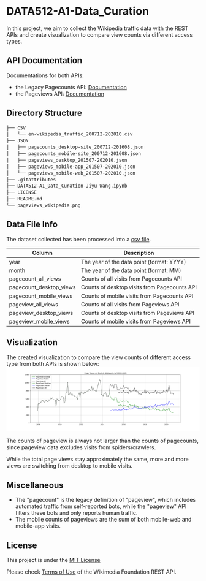 # DATA512-A1-Data_Curation

In this project, we aim to collect the Wikipedia traffic data with the REST APIs and create visualization to compare view counts via different access types.

## API Documentation
Documentations for both APIs:
- the Legacy Pagecounts API: [Documentation](https://wikitech.wikimedia.org/wiki/Analytics/AQS/Legacy_Pagecounts)
- the Pageviews API: [Documentation](https://wikitech.wikimedia.org/wiki/Analytics/AQS/Pageviews)

## Directory Structure

```bash
├── CSV
│   └── en-wikipedia_traffic_200712-202010.csv
├── JSON
│   ├── pagecounts_desktop-site_200712-201608.json
│   ├── pagecounts_mobile-site_200712-201608.json
│   ├── pageviews_desktop_201507-202010.json
│   ├── pageviews_mobile-app_201507-202010.json
│   └── pageviews_mobile-web_201507-202010.json
├── .gitattributes
├── DATA512-A1_Data_Curation-Jiyu Wang.ipynb
├── LICENSE
├── README.md
└── pageviews_wikipedia.png
```
## Data File Info
The dataset collected has been processed into a [csv file](CSV/en-wikipedia_traffic_200712-202010.csv).

| Column | Description |
|---|---|
| year | The year of the data point (format: YYYY) |
| month | The year of the data point (format: MM) |
| pagecount_all_views | Counts of all visits from Pagecounts API |
| pagecount_desktop_views | Counts of desktop visits from Pagecounts API |
| pagecount_mobile_views | Counts of mobile visits from Pagecounts API |
| pageview_all_views | Counts of all visits from Pageviews API |
| pageview_desktop_views | Counts of desktop visits from Pageviews API |
| pageview_mobile_views | Counts of mobile visits from Pageviews API |

## Visualization
The created visualization to compare the view counts of different access type from both APIs is shown below:
![view_counts](pageviews_wikipedia.png)

The counts of pageview is always not larger than the counts of pagecounts, since pageview data excludes visits from spiders/crawlers.

While the total page views stay approximately the same, more and more views are switching from desktop to mobile visits.

## Miscellaneous
- The "pagecount" is the legacy definition of "pageview", which includes automated traffic from self-reported bots, while the "pageview" API filters these bots and only reports human traffic.
- The mobile counts of pageviews are the sum of both mobile-web and mobile-app visits.

## License
This project is under the [MIT License](LICENSE)

Please check [Terms of Use](https://www.mediawiki.org/wiki/REST_API#Terms_and_conditions) of the Wikimedia Foundation REST API.


